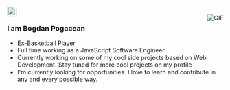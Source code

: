 <a href="https://www.linkedin.com/in/pogacean-bogdan-14b312146/">
  <img align="left" alt="Ajay's Linkdein" width="22px" src="https://cdn.jsdelivr.net/npm/simple-icons@v3/icons/linkedin.svg" />
</a>
<br />
<img align="right" alt="GIF" src="https://media.giphy.com/media/13HgwGsXF0aiGY/giphy.gif" />

### I am Bogdan Pogacean
- Ex-Basketball Player
- Full time working as a JavaScript Software Engineer
- Currently working on some of my cool side projects based on Web Development. Stay tuned for more cool projects on my profile
- I'm currently looking for opportunities. I love to learn and contribute in any and every possible way.
